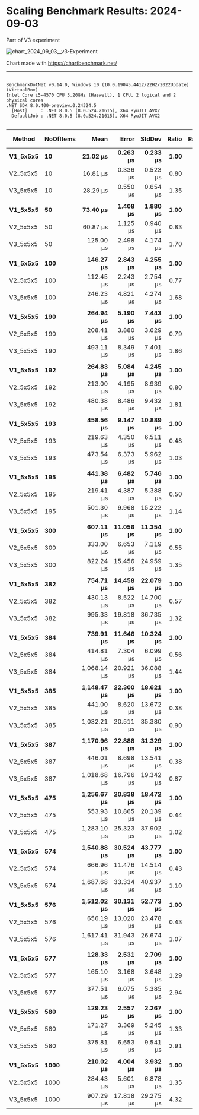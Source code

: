 # Scaling Benchmark Results: 2024-09-03

Part of V3 experiment

![chart_2024_09_03__v3-Experiment](https://github.com/user-attachments/assets/6ca433da-2b95-40b1-b21d-2b5aa16beb6f)

Chart made with https://chartbenchmark.net/

----


```

BenchmarkDotNet v0.14.0, Windows 10 (10.0.19045.4412/22H2/2022Update) (VirtualBox)
Intel Core i5-4570 CPU 3.20GHz (Haswell), 1 CPU, 2 logical and 2 physical cores
.NET SDK 8.0.400-preview.0.24324.5
  [Host]     : .NET 8.0.5 (8.0.524.21615), X64 RyuJIT AVX2
  DefaultJob : .NET 8.0.5 (8.0.524.21615), X64 RyuJIT AVX2


```
| Method   | NoOfItems | Mean        | Error     | StdDev    | Ratio | RatioSD | Gen0     | Gen1   | Allocated | Alloc Ratio |
|--------- |---------- |------------:|----------:|----------:|------:|--------:|---------:|-------:|----------:|------------:|
| **V1_5x5x5** | **10**        |    **21.02 μs** |  **0.263 μs** |  **0.233 μs** |  **1.00** |    **0.02** |   **2.2888** |      **-** |   **7.09 KB** |        **1.00** |
| V2_5x5x5 | 10        |    16.81 μs |  0.336 μs |  0.523 μs |  0.80 |    0.03 |   1.7090 |      - |   5.27 KB |        0.74 |
| V3_5x5x5 | 10        |    28.29 μs |  0.550 μs |  0.654 μs |  1.35 |    0.03 |   2.4719 |      - |   7.63 KB |        1.08 |
|          |           |             |           |           |       |         |          |        |           |             |
| **V1_5x5x5** | **50**        |    **73.40 μs** |  **1.408 μs** |  **1.880 μs** |  **1.00** |    **0.04** |   **8.5449** |      **-** |  **26.47 KB** |        **1.00** |
| V2_5x5x5 | 50        |    60.87 μs |  1.125 μs |  0.940 μs |  0.83 |    0.02 |   5.6152 |      - |  17.32 KB |        0.65 |
| V3_5x5x5 | 50        |   125.00 μs |  2.498 μs |  4.174 μs |  1.70 |    0.07 |   8.5449 |      - |   26.6 KB |        1.01 |
|          |           |             |           |           |       |         |          |        |           |             |
| **V1_5x5x5** | **100**       |   **146.27 μs** |  **2.843 μs** |  **4.255 μs** |  **1.00** |    **0.04** |  **16.3574** |      **-** |  **50.15 KB** |        **1.00** |
| V2_5x5x5 | 100       |   112.45 μs |  2.243 μs |  2.754 μs |  0.77 |    0.03 |  10.3760 |      - |  31.87 KB |        0.64 |
| V3_5x5x5 | 100       |   246.23 μs |  4.821 μs |  4.274 μs |  1.68 |    0.06 |  15.6250 |      - |  49.31 KB |        0.98 |
|          |           |             |           |           |       |         |          |        |           |             |
| **V1_5x5x5** | **190**       |   **264.94 μs** |  **5.190 μs** |  **7.443 μs** |  **1.00** |    **0.04** |  **29.7852** |      **-** |  **91.64 KB** |        **1.00** |
| V2_5x5x5 | 190       |   208.41 μs |  3.880 μs |  3.629 μs |  0.79 |    0.03 |  18.5547 |      - |   57.1 KB |        0.62 |
| V3_5x5x5 | 190       |   493.11 μs |  8.349 μs |  7.401 μs |  1.86 |    0.06 |  28.3203 |      - |   89.2 KB |        0.97 |
|          |           |             |           |           |       |         |          |        |           |             |
| **V1_5x5x5** | **192**       |   **264.83 μs** |  **5.084 μs** |  **4.245 μs** |  **1.00** |    **0.02** |  **29.7852** |      **-** |  **92.36 KB** |        **1.00** |
| V2_5x5x5 | 192       |   213.00 μs |  4.195 μs |  8.939 μs |  0.80 |    0.04 |  18.5547 |      - |  57.41 KB |        0.62 |
| V3_5x5x5 | 192       |   480.38 μs |  8.486 μs |  9.432 μs |  1.81 |    0.05 |  29.2969 |      - |  89.82 KB |        0.97 |
|          |           |             |           |           |       |         |          |        |           |             |
| **V1_5x5x5** | **193**       |   **458.56 μs** |  **9.147 μs** | **10.889 μs** |  **1.00** |    **0.03** |  **53.7109** |      **-** | **167.44 KB** |        **1.00** |
| V2_5x5x5 | 193       |   219.63 μs |  4.350 μs |  6.511 μs |  0.48 |    0.02 |  19.5313 |      - |  60.07 KB |        0.36 |
| V3_5x5x5 | 193       |   473.54 μs |  6.373 μs |  5.962 μs |  1.03 |    0.03 |  30.2734 |      - |  94.07 KB |        0.56 |
|          |           |             |           |           |       |         |          |        |           |             |
| **V1_5x5x5** | **195**       |   **441.38 μs** |  **6.482 μs** |  **5.746 μs** |  **1.00** |    **0.02** |  **54.6875** |      **-** | **168.38 KB** |        **1.00** |
| V2_5x5x5 | 195       |   219.41 μs |  4.387 μs |  5.388 μs |  0.50 |    0.01 |  19.5313 |      - |  60.57 KB |        0.36 |
| V3_5x5x5 | 195       |   501.30 μs |  9.968 μs | 15.222 μs |  1.14 |    0.04 |  30.2734 |      - |  94.95 KB |        0.56 |
|          |           |             |           |           |       |         |          |        |           |             |
| **V1_5x5x5** | **300**       |   **607.11 μs** | **11.056 μs** | **11.354 μs** |  **1.00** |    **0.03** |  **71.2891** |      **-** | **220.85 KB** |        **1.00** |
| V2_5x5x5 | 300       |   333.00 μs |  6.653 μs |  7.119 μs |  0.55 |    0.02 |  30.2734 |      - |  94.11 KB |        0.43 |
| V3_5x5x5 | 300       |   822.24 μs | 15.456 μs | 24.959 μs |  1.35 |    0.05 |  46.8750 |      - | 144.23 KB |        0.65 |
|          |           |             |           |           |       |         |          |        |           |             |
| **V1_5x5x5** | **382**       |   **754.71 μs** | **14.458 μs** | **22.079 μs** |  **1.00** |    **0.04** |  **83.0078** |      **-** | **257.23 KB** |        **1.00** |
| V2_5x5x5 | 382       |   430.13 μs |  8.522 μs | 14.700 μs |  0.57 |    0.03 |  36.6211 |      - | 112.55 KB |        0.44 |
| V3_5x5x5 | 382       |   995.33 μs | 19.818 μs | 36.735 μs |  1.32 |    0.06 |  57.6172 |      - |  177.5 KB |        0.69 |
|          |           |             |           |           |       |         |          |        |           |             |
| **V1_5x5x5** | **384**       |   **739.91 μs** | **11.646 μs** | **10.324 μs** |  **1.00** |    **0.02** |  **83.9844** |      **-** | **257.98 KB** |        **1.00** |
| V2_5x5x5 | 384       |   414.81 μs |  7.304 μs |  6.099 μs |  0.56 |    0.01 |  36.6211 |      - | 112.86 KB |        0.44 |
| V3_5x5x5 | 384       | 1,068.14 μs | 20.921 μs | 36.088 μs |  1.44 |    0.05 |  56.6406 |      - | 178.12 KB |        0.69 |
|          |           |             |           |           |       |         |          |        |           |             |
| **V1_5x5x5** | **385**       | **1,148.47 μs** | **22.300 μs** | **18.621 μs** |  **1.00** |    **0.02** | **130.8594** |      **-** | **405.19 KB** |        **1.00** |
| V2_5x5x5 | 385       |   441.00 μs |  8.620 μs | 13.672 μs |  0.38 |    0.01 |  38.0859 |      - |  116.7 KB |        0.29 |
| V3_5x5x5 | 385       | 1,032.21 μs | 20.511 μs | 35.380 μs |  0.90 |    0.03 |  58.5938 |      - |  183.3 KB |        0.45 |
|          |           |             |           |           |       |         |          |        |           |             |
| **V1_5x5x5** | **387**       | **1,170.96 μs** | **22.888 μs** | **31.329 μs** |  **1.00** |    **0.04** | **130.8594** |      **-** | **406.16 KB** |        **1.00** |
| V2_5x5x5 | 387       |   446.01 μs |  8.698 μs | 13.541 μs |  0.38 |    0.02 |  38.0859 |      - |  117.2 KB |        0.29 |
| V3_5x5x5 | 387       | 1,018.68 μs | 16.796 μs | 19.342 μs |  0.87 |    0.03 |  58.5938 |      - | 184.18 KB |        0.45 |
|          |           |             |           |           |       |         |          |        |           |             |
| **V1_5x5x5** | **475**       | **1,256.67 μs** | **20.838 μs** | **18.472 μs** |  **1.00** |    **0.02** | **144.5313** |      **-** | **447.75 KB** |        **1.00** |
| V2_5x5x5 | 475       |   553.93 μs | 10.865 μs | 20.139 μs |  0.44 |    0.02 |  44.9219 |      - | 138.17 KB |        0.31 |
| V3_5x5x5 | 475       | 1,283.10 μs | 25.323 μs | 37.902 μs |  1.02 |    0.03 |  72.2656 |      - | 221.56 KB |        0.49 |
|          |           |             |           |           |       |         |          |        |           |             |
| **V1_5x5x5** | **574**       | **1,540.88 μs** | **30.524 μs** | **43.777 μs** |  **1.00** |    **0.04** | **162.1094** |      **-** | **500.99 KB** |        **1.00** |
| V2_5x5x5 | 574       |   666.96 μs | 11.476 μs | 14.514 μs |  0.43 |    0.02 |  56.6406 |      - | 176.24 KB |        0.35 |
| V3_5x5x5 | 574       | 1,687.68 μs | 33.334 μs | 40.937 μs |  1.10 |    0.04 |  87.8906 |      - |  269.4 KB |        0.54 |
|          |           |             |           |           |       |         |          |        |           |             |
| **V1_5x5x5** | **576**       | **1,512.02 μs** | **30.131 μs** | **52.773 μs** |  **1.00** |    **0.05** | **162.1094** |      **-** | **501.77 KB** |        **1.00** |
| V2_5x5x5 | 576       |   656.19 μs | 13.020 μs | 23.478 μs |  0.43 |    0.02 |  57.6172 |      - | 176.55 KB |        0.35 |
| V3_5x5x5 | 576       | 1,617.41 μs | 31.943 μs | 26.674 μs |  1.07 |    0.04 |  87.8906 |      - | 270.02 KB |        0.54 |
|          |           |             |           |           |       |         |          |        |           |             |
| **V1_5x5x5** | **577**       |   **128.33 μs** |  **2.531 μs** |  **2.709 μs** |  **1.00** |    **0.03** |  **10.4980** |      **-** |  **32.41 KB** |        **1.00** |
| V2_5x5x5 | 577       |   165.10 μs |  3.168 μs |  3.648 μs |  1.29 |    0.04 |  17.0898 |      - |  53.02 KB |        1.64 |
| V3_5x5x5 | 577       |   377.51 μs |  6.075 μs |  5.385 μs |  2.94 |    0.07 |  41.0156 | 0.4883 | 125.89 KB |        3.88 |
|          |           |             |           |           |       |         |          |        |           |             |
| **V1_5x5x5** | **580**       |   **129.23 μs** |  **2.557 μs** |  **2.267 μs** |  **1.00** |    **0.02** |  **10.4980** |      **-** |  **32.57 KB** |        **1.00** |
| V2_5x5x5 | 580       |   171.27 μs |  3.369 μs |  5.245 μs |  1.33 |    0.05 |  17.3340 |      - |   53.2 KB |        1.63 |
| V3_5x5x5 | 580       |   375.81 μs |  6.653 μs |  9.541 μs |  2.91 |    0.09 |  41.0156 |      - | 126.55 KB |        3.89 |
|          |           |             |           |           |       |         |          |        |           |             |
| **V1_5x5x5** | **1000**      |   **210.02 μs** |  **4.004 μs** |  **3.932 μs** |  **1.00** |    **0.03** |  **18.0664** |      **-** |  **55.54 KB** |        **1.00** |
| V2_5x5x5 | 1000      |   284.43 μs |  5.601 μs |  6.878 μs |  1.35 |    0.04 |  25.8789 |      - |  79.45 KB |        1.43 |
| V3_5x5x5 | 1000      |   907.29 μs | 17.818 μs | 29.275 μs |  4.32 |    0.16 |  70.3125 |      - | 218.42 KB |        3.93 |
